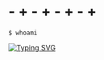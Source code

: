 # - + - + - + - +
`$ whoami`  

[![Typing SVG](https://readme-typing-svg.herokuapp.com?font=Rubik+80s+Fade&weight=600&size=35&duration=3000&pause=1000&color=C500FF&width=450&height=55&lines=Soy+'SS3K';Soy+estudiante+autodidacta;Soy+entusiasta+de+la+tecnolog%C3%ADa)](https://git.io/typing-svg)
